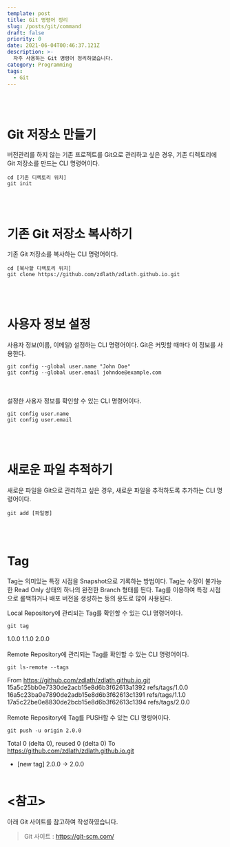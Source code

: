 ```yaml
---
template: post
title: Git 명령어 정리
slug: /posts/git/command
draft: false
priority: 0
date: 2021-06-04T00:46:37.121Z
description: >-
  자주 사용하는 Git 명령어 정리하였습니다.
category: Programming
tags:
  - Git
---
```


<br></br>

# Git 저장소 만들기
버전관리를 하지 않는 기존 프로젝트를 Git으로 관리하고 싶은 경우, 기존 디렉토리에 Git 저장소를 만드는 CLI 명령어이다.
```
cd [기존 디렉토리 위치]
git init
```
<br></br>





# 기존 Git 저장소 복사하기
기존 Git 저장소를 복사하는 CLI 명령어이다.
```
cd [복사할 디렉토리 위치]
git clone https://github.com/zdlath/zdlath.github.io.git
```
<br></br>





# 사용자 정보 설정
사용자 정보(이름, 이메일) 설정하는 CLI 명령어이다.
Git은 커밋할 때마다 이 정보를 사용한다.
```
git config --global user.name "John Doe"
git config --global user.email johndoe@example.com
```
<br></br>
설정한 사용자 정보를 확인할 수 있는 CLI 명령어이다.
```
git config user.name
git config user.email
```
<br></br>





# 새로운 파일 추적하기
새로운 파일을 Git으로 관리하고 싶은 경우, 새로운 파일을 추적하도록 추가하는 CLI 명령어이다.
```
git add [파일명]
```
<br></br>





# Tag
Tag는 의미있는 특정 시점을 Snapshot으로 기록하는 방법이다.
Tag는 수정이 불가능한 Read Only 상태의 하나의 완전한 Branch 형태를 띈다.
Tag를 이용하여 특정 시점으로 롤백하거나 배포 버전을 생성하는 등의 용도로 많이 사용된다.

Local Repository에 관리되는 Tag를 확인할 수 있는 CLI 명령어이다.
```
git tag
```
1.0.0
1.1.0
2.0.0
<br></br>
Remote Repository에 관리되는 Tag를 확인할 수 있는 CLI 명령어이다.
```
git ls-remote --tags
```
From https://github.com/zdlath/zdlath.github.io.git
15a5c25bb0e7330de2acb15e8d6b3f62613a1392        refs/tags/1.0.0
16a5c23ba0e7890de2adb15e8d6b3f62613c1391        refs/tags/1.1.0
17a5c22be0e8830de2bcb15e8d6b3f62613c1394        refs/tags/2.0.0
<br></br>
Remote Repository에 Tag를 PUSH할 수 있는 CLI 명령어이다.
```
git push -u origin 2.0.0
```
Total 0 (delta 0), reused 0 (delta 0)
To https://github.com/zdlath/zdlath.github.io.git
 * [new tag]           2.0.0 -> 2.0.0
<br></br>





# **<참고>**
아래 Git 사이트를 참고하여 작성하였습니다.
> Git 사이트 : https://git-scm.com/

<br></br>